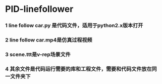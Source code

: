 # PID-linefollower
### 1 line follow car.py 是代码文件，适用于python2.x版本打开
### 2 line follow car.mp4是仿真过程视频
### 3 scene.ttt是v-rep场景文件
### 4 其余文件是代码运行需要的库和工程文件，需要和代码文件放在同一文件夹下

